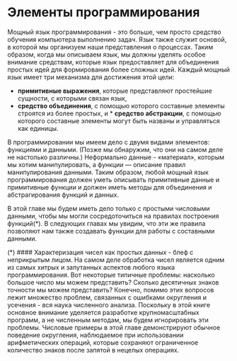 # Элементы программирования

Мощный язык программирования - это больше, чем просто средство обучения компьютера выполнению задач. Язык также служит основой, в которой мы организуем наши представления о процессах. Таким образом, когда мы описываем язык, мы должны уделять особое внимание средствам, которые язык предоставляет для объединения простых идей для формирования более сложных идей. Каждый мощный язык имеет три механизма для достижения этой цели:

* **примитивные выражения**, которые представляют простейшие сущности, с которыми связан язык,
* **средство объединения**, с помощью которого составные элементы строятся из более простых, и
* **средство абстракции**, с помощью которого составные элементы могут быть названы и управляться как единицы.

В программировании мы имеем дело с двумя видами элементов: функциями и данными. (Позже мы обнаружим, что они на самом деле не настолько различны.) Неформально данные - «материал», которым мы хотим манипулировать, а функции — описание правил манипулирования данными. Таким образом, любой мощный язык программирования должен уметь описывать примитивные данные и примитивные функции и должен иметь методы для объединения и абстрагирования функций и данных.

В этой главе мы будем иметь дело только с простыми числовыми данными, чтобы мы могли сосредоточиться на правилах построения функций(*). В следующих главах мы увидим, что эти же правила позволяют нам также создавать функции для работы с составными данными.

(*) #### Характеризация чисел как простых данных - блеф с неприкрытым лицом. На самом деле обработка чисел является одним из самых хитрых и запутанных аспектов любого языка программирования. Вот некоторые типичные проблемы: насколько большое число мы можем представить? Сколько десятичных знаков точности мы можем представить? Конечно, помимо этих вопросов лежит множество проблем, связанных с ошибками округления и усечения - вся наука численного анализа. Поскольку в этой книге основное внимание уделяется разработке крупномасштабных программ, а не численным методам, мы будем игнорировать эти проблемы. Числовые примеры в этой главе демонстрируют обычное поведение округления, наблюдаемое при использовании арифметических операций, которые сохраняют ограниченное количество знаков после запятой в нецелых операциях.
